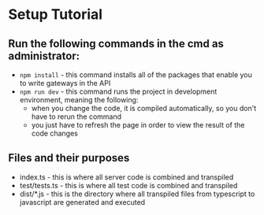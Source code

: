 # Setup Tutorial

## Run the following commands in the cmd as administrator:
- `npm install` - this command installs all of the packages that enable you to write gateways in the API
- `npm run dev` - this command runs the project in development environment, meaning the following:
    - when you change the code, it is compiled automatically, so you don't have to rerun the command
    - you just have to refresh the page in order to view the result of the code changes
    
## Files and their purposes
- index.ts - this is where all server code is combined and transpiled
- test/tests.ts - this is where all test code is combined and transpiled
- dist/*.js - this is the directory where all transpiled files from typescript to javascript are generated and executed
